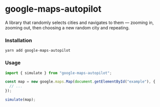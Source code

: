 # google-maps-autopilot

A library that randomly selects cities and navigates to them — zooming in, zooming out, then choosing a new random city and repeating.

### Installation

```
yarn add google-maps-autopilot
```

### Usage

```ts
import { simulate } from "google-maps-autopilot";

const map = new google.maps.Map(document.getElementById("example"), {
  // ...
});

simulate(map);
```
